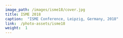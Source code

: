 ```yaml
---
image_path: /images/isme18/cover.jpg
title: ISME 2018
caption:  "ISME Conference, Leipzig, Germany, 2018"
link:  /photo-assets/isme18
weight:  1
---
```



